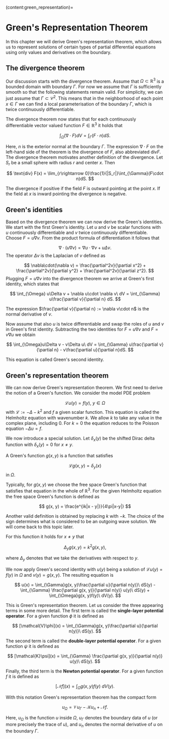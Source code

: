 (content:green_representation)=
# Green's Representation Theorem

In this chapter we will derive Green's representation theorem, which allows us to represent solutions of certain types of partial differential equations using only values and derivatives on the boundary.

## The divergence theorem

Our discussion starts with the divergence theorem. Assume that $\Omega\subset\mathbb{R}^3$ is a bounded domain with boundary $\Gamma$. For now we assume that $\Gamma$ is sufficiently smooth so that the following statements remain valid. For simplicity, we can just assume that $\Gamma\subset\mathcal{C}^2$. This means that in the neighborhood of each point $x\in\Gamma$ we can find a local parameterisation of the boundary $\Gamma$, which is twice continuously differentiable.

The divergence theorem now states that for each continuously differentiable vector valued function $F\in\mathbb{R}^3$ it holds that

$$
\int_{\Omega} (\nabla \cdot F) dV = \int_{\Gamma} (F\cdot n)dS.
$$

Here, $n$ is the exterior normal at the boundary $\Gamma$. The expression $\nabla\cdot F$ on the left-hand side of the theorem is the divergence of $F$, also abbreviated $\text{div} F$. The divergence theorem motivates another definition of the divergence. Let $S_r$ be a small sphere with radius $r$ and center $x$. Then 

$$
\text{div} F(x) = \lim_{r\rightarrow 0}\frac{1}{|S_r|}\int_{\Gamma}(F\cdot n)dS.
$$

The divergence if positive if the field $F$ is outward pointing at the point $x$. If the field at $x$ is inward pointing the divergence is negative.

## Green's identities

Based on the divergence theorem we can now derive the Green's identities. 
We start with the first Green's identity. Let $u$ and $v$ be scalar functions with $u$ continuously differentiable and $v$ twice continuously differentiable. Choose $F = u\nabla v$. From the product formula of differentiation it follows that

$$
\nabla \cdot (u\nabla v) = \nabla u \cdot \nabla v + u\Delta v.
$$
The operator $\Delta v$ is the Laplacian of $v$ defined as 

$$
\nabla\cdot(\nabla v) = \frac{\partial^2v}{\partial x^2} + \frac{\partial^2v}{\partial y^2} + \frac{\partial^2v}{\partial z^2}.
$$
Plugging $F = u\nabla v$ into the divergence theorem we arrive at Green's first identity, which states that

$$
\int_{\Omega} u\Delta v + \nabla u\cdot \nabla v\ dV = \int_{\Gamma} u\frac{\partial v}{\partial n} dS.
$$

The expression $\frac{\partial v}{\partial n} := \nabla v\cdot n$ is the normal derivative of $v$.

Now assume that also $u$ is twice differentiable and swap the roles of $u$ and $v$ in Green's first identity. Subtracting the two identities for $F=u\nabla v$ and $F=v\nabla u$ we obtain

$$
\int_{\Omega}u\Delta v - v\Delta u\ dV = \int_{\Gamma} u\frac{\partial v}{\partial n} - v\frac{\partial u}{\partial n}dS.
$$

This equation is called Green's second identity.

## Green's representation theorem

We can now derive Green's representation theorem. We first need to derive the notion of a Green's function. We consider the model PDE problem

$$
\mathcal{L}u(y) = f(y),~y\in\Omega
$$
with $\mathcal{L} := -\Delta - k^2$ and $f$ a given scalar function. This equation is called the Helmholtz equation with wavenumber $k$. We allow $k$ to take any value in the complex plane, including $0$. For $k=0$ the equation reduces to the Poisson equation $-\Delta u = f$.

We now introduce a special solution. Let $\delta_x(y)$ be the shifted Dirac delta function with $\delta_x(y) = 0$ for $x\neq y$.

A Green's function $g(x, y)$ is a function that satisfies

$$
\mathcal{L}g(x, y) = \delta_y(x)
$$
in $\Omega$.

Typically, for $g(x, y)$ we choose the free space Green's function that satisfies that equation in the whole of $\mathbb{R}^3$. For the given Helmholtz equation the free space Green's function is defined as

$$
g(x, y) = \frac{e^{ik|x - y|}}{4\pi|x-y|}
$$

Another valid definition is obtained by replacing $k$ with $-k$. The choice of the sign determines what is considered to be an outgoing wave solution. We will come back to this topic later.

For this function it holds for $x\neq y$ that

$$
\Delta_yg(x, y) = k^2g(x, y),
$$

where $\Delta_y$ denotes that we take the derivatives with respect to $y$. 

We now apply Green's second identity with $u(y)$ being a solution of $\mathcal{L}u(y)=f(y)$ in $\Omega$ and $v(y) = g(x, y)$. The resulting equation is

$$
u(x) = \int_{\Gamma}g(x, y)\frac{\partial u}{\partial n(y)}\ dS(y) - \int_{\Gamma} \frac{\partial g(x, y)}{\partial n(y)} u(y)\ dS(y) + \int_{\Omega}g(x, y)f(y)\ dV(y).
$$

This is Green's representation theorem. Let us consider the three appearing terms in some more detail. The first term is called the **single-layer potential operator**. For a given function $\phi$ it is defined as

$$
[\mathcal{V}\phi](x) = \int_{\Gamma}g(x, y)\frac{\partial u}{\partial n(y)}\ dS(y).
$$

The second term is called the **double-layer potential operator**. For a given function $\psi$ it is defined as

$$
[\mathcal{K}\psi](x) = \int_{\Gamma} \frac{\partial g(x, y)}{\partial n(y)} u(y)\ dS(y).
$$

Finally, the third term is the **Newton potential operator**. For a given function $f$ it is defined as

$$
[\mathcal{N}f](x) = \int_{\Omega}g(x, y)f(y)\ dV(y).
$$

With this notation Green's representation theorem has the compact form

$$
u_{\Omega} = \mathcal{V}u_{\Gamma} - \mathcal{K}u_n +\mathcal{N}f.
$$

Here, $u_{\Omega}$ is the function $u$ inside $\Omega$, $u_{\Gamma}$ denotes the boundary data of $u$ (or more precisely the trace of $u$), and $u_n$ denotes the normal derivative of $u$ on the boundary $\Gamma$.
